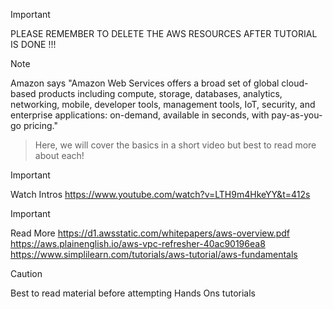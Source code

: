 > [!IMPORTANT]
> PLEASE REMEMBER TO DELETE THE AWS RESOURCES AFTER TUTORIAL IS DONE !!!

> [!NOTE]
> Amazon says "Amazon Web Services offers a broad set of global cloud-based products including compute, storage, databases, analytics, networking, mobile, developer tools, management tools, IoT, security, and enterprise applications: on-demand, available in seconds, with pay-as-you-go pricing."

> Here, we will cover the basics in a short video but best to read more about each!

> [!IMPORTANT]
> Watch Intros
> https://www.youtube.com/watch?v=LTH9m4HkeYY&t=412s

> [!IMPORTANT]
> Read More
> https://d1.awsstatic.com/whitepapers/aws-overview.pdf
<br>https://aws.plainenglish.io/aws-vpc-refresher-40ac90196ea8
<br>https://www.simplilearn.com/tutorials/aws-tutorial/aws-fundamentals

> [!CAUTION]
> Best to read material before attempting Hands Ons tutorials